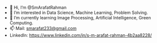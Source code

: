 - 👋 Hi, I’m @SmArafatRahman
- 👀 I’m interested in Data Science, Machine Learning, Problem Solving. 
- 🌱 I’m currently learning Image Processing, Artificial Intelligence, Green Computing.
- 📫 Mail:  smarafat233@gmail.com
- LinkedIn: https://www.linkedin.com/in/s-m-arafat-rahman-4b2aa8228/

<!---
SmArafatRahman/SmArafatRahman is a ✨ special ✨ repository because its `README.md` (this file) appears on your GitHub profile.
You can click the Preview link to take a look at your changes.
--->
